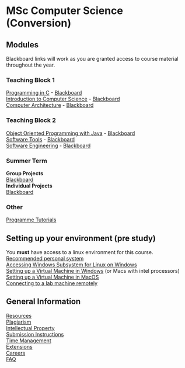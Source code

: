 # MSc Computer Science (Conversion)

## Modules
Blackboard links will work as you are granted access to course material throughout the year.

### Teaching Block 1
[Programming in C](https://cs-uob.github.io/PGT/TB1/Programming%20in%20C) - [Blackboard](https://www.ole.bris.ac.uk/webapps/blackboard/execute/launcher?type=Course&id=_252851_1&url=)  
[Introduction to Computer Science](https://cs-uob.github.io/PGT/TB1/Intro2CS) - [Blackboard](https://www.ole.bris.ac.uk/webapps/blackboard/execute/launcher?type=Course&id=_252886_1&url=)  
[Computer Architecture](https://cs-uob.github.io/PGT/TB1/Comp-Arch) - [Blackboard](https://www.ole.bris.ac.uk/webapps/blackboard/execute/launcher?type=Course&id=_252850_1&url=)  

### Teaching Block 2 
[Object Oriented Programming with Java](https://cs-uob.github.io/PGT/TB2/java) - [Blackboard](https://www.ole.bris.ac.uk/webapps/blackboard/execute/launcher?type=Course&id=_252884_1&url=)  
[Software Tools](https://cs-uob.github.io/PGT/TB2/Software-Tools) - [Blackboard](https://www.ole.bris.ac.uk/webapps/blackboard/execute/launcher?type=Course&id=_252885_1&url=)  
[Software Engineering](https://cs-uob.github.io/PGT/TB2/Software-Engineering) - [Blackboard](https://www.ole.bris.ac.uk/webapps/blackboard/execute/launcher?type=Course&id=_252867_1&url=)

### Summer Term
**Group Projects**  
[Blackboard](https://www.ole.bris.ac.uk/webapps/blackboard/execute/launcher?type=Course&id=_252868_1&url=)    
**Individual Projects**  
[Blackboard](https://www.ole.bris.ac.uk/webapps/blackboard/execute/launcher?type=Course&id=_252847_1&url=)  


### Other
[Programme Tutorials](https://cs-uob.github.io/PGT/Programme-Tutorials/Programme-Tutorials)

## Setting up your environment (pre study)  
You **must** have access to a linux environment for this course.  
[Recommended personal system](https://cs-uob.github.io/PGT/General-Info/your-system)  
[Accessing Windows Subsystem for Linux on Windows](https://cs-uob.github.io/PGT/Setup/WSL)  
[Setting up a Virtual Machine in Windows](https://cs-uob.github.io/PGT/Setup/WindowsVM) (or Macs with intel processors)  
[Setting up a Virtual Machine in MacOS](https://cs-uob.github.io/PGT/Setup/MacVM)  
[Connecting to a lab machine remotely](https://cs-uob.github.io/PGT/Setup/ssh)

## General Information  
[Resources](https://cs-uob.github.io/PGT/General-Info/Resources)  
[Plagiarism](https://cs-uob.github.io/PGT/General-Info/Plagiarism)  
[Intellectual Property](https://cs-uob.github.io/PGT/General-Info/IP)  
[Submission Instructions](https://cs-uob.github.io/PGT/General-Info/Submissions)  
[Time Management](https://cs-uob.github.io/PGT/General-Info/Time-Management)  
[Extensions](https://cs-uob.github.io/PGT/General-Info/Extensions)  
[Careers](https://cs-uob.github.io/PGT/General-Info/Careers)  
[FAQ](https://cs-uob.github.io/PGT/General-Info/FAQ)
